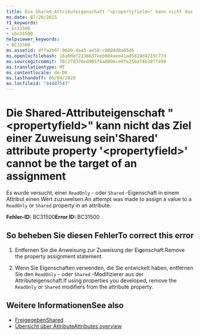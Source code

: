 ```yaml
---
title: Die Shared-Attributeigenschaft "<propertyfield>" kann nicht das Ziel einer Zuweisung sein
ms.date: 07/20/2015
f1_keywords:
- bc31500
- vbc31500
helpviewer_keywords:
- BC31500
ms.assetid: dffa2b07-9609-4aa3-ae58-c0804d8a05d6
ms.openlocfilehash: 16a0def2238b37eeb804aee41ad5819d4219c77d
ms.sourcegitcommit: f8c270376ed905f6a8896ce0fe25b4f4b38ff498
ms.translationtype: MT
ms.contentlocale: de-DE
ms.lasthandoff: 06/04/2020
ms.locfileid: "84407547"
---
```

# <a name="shared-attribute-property-propertyfield-cannot-be-the-target-of-an-assignment"></a><span data-ttu-id="f3b9a-102">Die Shared-Attributeigenschaft "\<propertyfield>" kann nicht das Ziel einer Zuweisung sein</span><span class="sxs-lookup"><span data-stu-id="f3b9a-102">'Shared' attribute property '\<propertyfield>' cannot be the target of an assignment</span></span>
<span data-ttu-id="f3b9a-103">Es wurde versucht, einer `ReadOnly` - oder `Shared` -Eigenschaft in einem Attribut einen Wert zuzuweisen.</span><span class="sxs-lookup"><span data-stu-id="f3b9a-103">An attempt was made to assign a value to a `ReadOnly` or `Shared` property in an attribute.</span></span>  
  
 <span data-ttu-id="f3b9a-104">**Fehler-ID:** BC31500</span><span class="sxs-lookup"><span data-stu-id="f3b9a-104">**Error ID:** BC31500</span></span>  
  
## <a name="to-correct-this-error"></a><span data-ttu-id="f3b9a-105">So beheben Sie diesen Fehler</span><span class="sxs-lookup"><span data-stu-id="f3b9a-105">To correct this error</span></span>  
  
1. <span data-ttu-id="f3b9a-106">Entfernen Sie die Anweisung zur Zuweisung der Eigenschaft.</span><span class="sxs-lookup"><span data-stu-id="f3b9a-106">Remove the property assignment statement.</span></span>  
  
2. <span data-ttu-id="f3b9a-107">Wenn Sie Eigenschaften verwenden, die Sie entwickelt haben, entfernen Sie den `ReadOnly` - oder `Shared` -Modifizierer aus der Attributeigenschaft.</span><span class="sxs-lookup"><span data-stu-id="f3b9a-107">If using properties you developed, remove the `ReadOnly` or `Shared` modifiers from the attribute property.</span></span>  
  
## <a name="see-also"></a><span data-ttu-id="f3b9a-108">Weitere Informationen</span><span class="sxs-lookup"><span data-stu-id="f3b9a-108">See also</span></span>

- [<span data-ttu-id="f3b9a-109">Freigegeben</span><span class="sxs-lookup"><span data-stu-id="f3b9a-109">Shared</span></span>](../language-reference/modifiers/shared.md)
- [<span data-ttu-id="f3b9a-110">Übersicht über Attribute</span><span class="sxs-lookup"><span data-stu-id="f3b9a-110">Attributes overview</span></span>](../programming-guide/concepts/attributes/index.md)
